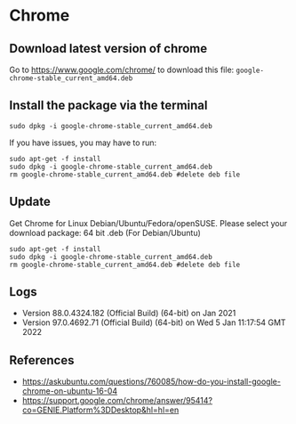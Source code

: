 # Chrome

## Download latest version of chrome
Go to https://www.google.com/chrome/ to download this file: `google-chrome-stable_current_amd64.deb`

## Install the package  via the terminal
```
sudo dpkg -i google-chrome-stable_current_amd64.deb
```
If you have issues, you may have to run:
```
sudo apt-get -f install
sudo dpkg -i google-chrome-stable_current_amd64.deb
rm google-chrome-stable_current_amd64.deb #delete deb file
```

## Update 

Get Chrome for Linux
Debian/Ubuntu/Fedora/openSUSE.
Please select your download package: 64 bit .deb (For Debian/Ubuntu)


```
sudo apt-get -f install
sudo dpkg -i google-chrome-stable_current_amd64.deb
rm google-chrome-stable_current_amd64.deb #delete deb file
```

## Logs
* Version 88.0.4324.182 (Official Build) (64-bit) on Jan 2021
* Version 97.0.4692.71 (Official Build) (64-bit) on Wed  5 Jan 11:17:54 GMT 2022

## References
* https://askubuntu.com/questions/760085/how-do-you-install-google-chrome-on-ubuntu-16-04
* https://support.google.com/chrome/answer/95414?co=GENIE.Platform%3DDesktop&hl=hl=en

